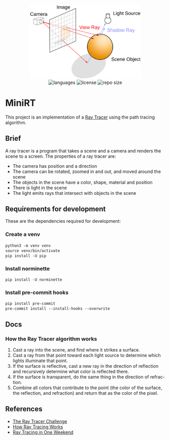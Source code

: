 <div align="center">
  <img src=".github/assets/minirt.png" width="350px" />
</div>
<div align="center">
  <img src="https://img.shields.io/github/languages/count/vcwild/philosophers?color=%23E96418&style=flat-square" alt="languages" />
  <img src="https://img.shields.io/github/license/vcwild/philosophers?color=%23E96418&style=flat-square" alt="license" />
  <img src="https://img.shields.io/github/repo-size/vcwild/philosophers?color=%23E96418&style=flat-square" alt="repo size" />
</div>

# MiniRT

This project is an implementation of a [Ray Tracer](https://en.wikipedia.org/wiki/Ray_tracing) using the path tracing algorithm.

## Brief

A ray tracer is a program that takes a scene and a camera and renders the scene to a screen. The properties of a ray tracer are:

- The camera has position and a direction
- The camera can be rotated, zoomed in and out, and moved around the scene
- The objects in the scene have a color, shape, material and position
- There is light in the scene
- The light emits rays that intersect with objects in the scene

## Requirements for development

These are the dependencies required for development:

### Create a venv

```python3
python3 -m venv venv
source venv/bin/activate
pip install -U pip
```

### Install norminette

```python3
pip install -U norminette
```

### Install pre-commit hooks

```python3
pip install pre-commit
pre-commit install --install-hooks --overwrite
```

## Docs

### How the Ray Tracer algorithm works

1. Cast a ray into the scene, and find where it strikes a surface.
2. Cast a ray from that point toward each light source to determine which
lights illuminate that point.
3. If the surface is reflective, cast a new ray in the direction of reflection and
recursively determine what color is reflected there.
4. If the surface is transparent, do the same thing in the direction of refrac-
tion.
5. Combine all colors that contribute to the point (the color of the surface,
the reflection, and refraction) and return that as the color of the pixel.

## References

- [The Ray Tracer Challenge](https://www.raytracing.org/raytracerchallenge/)
- [How Ray Tracing Works](https://www.youtube.com/watch?v=lKIytgt3KXM)
- [Ray Tracing in One Weekend](https://raytracing.github.io/books/RayTracingInOneWeekend.html)
